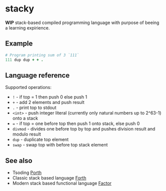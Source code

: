 # stacky

**WIP** stack-based compiled programming language with purpose of beeing a learning expirience.

## Example

```ruby
# Program printing sum of 3 `111`
111 dup dup + + .
```

## Language reference

Supported operations:
- `!` - if top = 1 then push 0 else push 1
- `+` - add 2 elements and push result
- `.` - print top to stdout
- `<int>` - push integer literal (currently only natural numbers up to 2^63-1) onto a stack
- `=` - if top = one before top then push 1 onto stack, else push 0
- `divmod` - divides one before top by top and pushes division result and modulo result
- `dup` - duplicate top element
- `swap` - swap top with before top stack element

## See also

- Tsoding [Porth](shttps://github.com/tsoding/porth)
- Classic stack based language [Forth](https://en.wikipedia.org/wiki/Forth_(programming_language))
- Modern stack based functional language [Factor](https://en.wikipedia.org/wiki/Factor_(programming_language))
